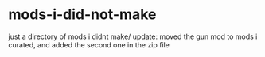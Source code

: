 # mods-i-did-not-make
just a directory of mods i didnt make/
update: moved the gun mod to mods i curated, and added the second one in the zip file
